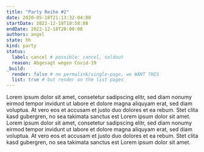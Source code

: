 ```yaml
---
title: "Party Reihe #2"
date: 2020-05-18T21:13:32-04:00
startDate: 2022-12-18T10:58:08
endDate: 2022-12-18T20:00:08
authors: angel
state: hh
kind: party
status:
  label: cancel # possible: cancel, soldout
  reason: Abgesagt wegen Covid-19
_build:
  render: false # no permalink/single-page, we WANT THIS
  list: true # but render on the list pages
---
```


Lorem ipsum dolor sit amet, consetetur sadipscing elitr, sed diam nonumy eirmod tempor invidunt ut labore et dolore magna aliquyam erat, sed diam voluptua. At vero eos et accusam et justo duo dolores et ea rebum. Stet clita kasd gubergren, no sea takimata sanctus est Lorem ipsum dolor sit amet. Lorem ipsum dolor sit amet, consetetur sadipscing elitr, sed diam nonumy eirmod tempor invidunt ut labore et dolore magna aliquyam erat, sed diam voluptua. At vero eos et accusam et justo duo dolores et ea rebum. Stet clita kasd gubergren, no sea takimata sanctus est Lorem ipsum dolor sit amet.